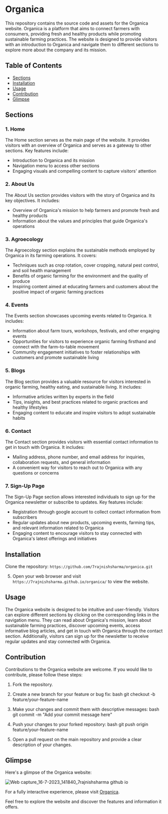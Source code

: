 # Organica

This repository contains the source code and assets for the Organica website. Organica is a platform that aims to connect farmers with consumers, providing fresh and healthy products while promoting sustainable farming practices. The website is designed to provide visitors with an introduction to Organica and navigate them to different sections to explore more about the company and its mission.

## Table of Contents
- [Sections](#sections)
- [Installation](#installation)
- [Usage](#usage)
- [Contribution](#contribution)
- [Glimpse](#glimpse)

## Sections

### 1. Home
The Home section serves as the main page of the website. It provides visitors with an overview of Organica and serves as a gateway to other sections. Key features include:

- Introduction to Organica and its mission
- Navigation menu to access other sections
- Engaging visuals and compelling content to capture visitors' attention

### 2. About Us
The About Us section provides visitors with the story of Organica and its key objectives. It includes:

- Overview of Organica's mission to help farmers and promote fresh and healthy products
- Information about the values and principles that guide Organica's operations

### 3. Agroecology
The Agroecology section explains the sustainable methods employed by Organica in its farming operations. It covers:

- Techniques such as crop rotation, cover cropping, natural pest control, and soil health management
- Benefits of organic farming for the environment and the quality of produce
- Inspiring content aimed at educating farmers and customers about the positive impact of organic farming practices

### 4. Events
The Events section showcases upcoming events related to Organica. It includes:

- Information about farm tours, workshops, festivals, and other engaging events
- Opportunities for visitors to experience organic farming firsthand and connect with the farm-to-table movement
- Community engagement initiatives to foster relationships with customers and promote sustainable living

### 5. Blogs
The Blog section provides a valuable resource for visitors interested in organic farming, healthy eating, and sustainable living. It includes:

- Informative articles written by experts in the field
- Tips, insights, and best practices related to organic practices and healthy lifestyles
- Engaging content to educate and inspire visitors to adopt sustainable habits

### 6. Contact
The Contact section provides visitors with essential contact information to get in touch with Organica. It includes:

- Mailing address, phone number, and email address for inquiries, collaboration requests, and general information
- A convenient way for visitors to reach out to Organica with any questions or concerns

### 7. Sign-Up Page
The Sign-Up Page section allows interested individuals to sign up for the Organica newsletter or subscribe to updates. Key features include:

- Registration through google account to collect contact information from subscribers
- Regular updates about new products, upcoming events, farming tips, and relevant information related to Organica
- Engaging content to encourage visitors to stay connected with Organica's latest offerings and initiatives

## Installation

 Clone the repository: `https://github.com/7rajnishsharma/organica.git`
   
   

5. Open your web browser and visit `https://7rajnishsharma.github.io/organica/` to view the website.

## Usage
The Organica website is designed to be intuitive and user-friendly. Visitors can explore different sections by clicking on the corresponding links in the navigation menu. They can read about Organica's mission, learn about sustainable farming practices, discover upcoming events, access informative blog articles, and get in touch with Organica through the contact section. Additionally, visitors can sign up for the newsletter to receive regular updates and stay connected with Organica.

## Contribution
Contributions to the Organica website are welcome. If you would like to contribute, please follow these steps:

1. Fork the repository.
2. Create a new branch for your feature or bug fix:
   bash
   git checkout -b feature/your-feature-name
   
3. Make your changes and commit them with descriptive messages:
   bash
   git commit -m "Add your commit message here"
   
4. Push your changes to your forked repository:
   bash
   git push origin feature/your-feature-name
   
5. Open a pull request on the main repository and provide a clear description of your changes.


## Glimpse
Here's a glimpse of the Organica website:

![Web capture_16-7-2023_141840_7rajnishsharma github io](https://github.com/vermaharsha/Docsy/assets/111423734/92819c13-b140-49ed-ae89-c9784831867c)

For a fully interactive experience, please visit [Organica](https://7rajnishsharma.github.io/organica/).

Feel free to explore the website and discover the features and information it offers.
